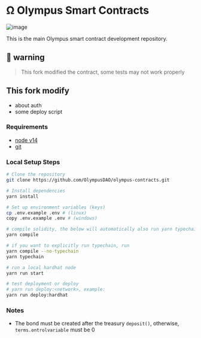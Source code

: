 # Ω Olympus Smart Contracts 
![image](https://img.shields.io/github/forks/OlympusDAO/olympus-contracts?style=social)

This is the main Olympus smart contract development repository.

## 🚨 warning 
> This fork modified the contract, some tests may not work properly

## This fork modify
- about auth
- some deploy script

### Requirements

-   [node v14](https://nodejs.org/download/release/latest-v14.x/)
-   [git](https://git-scm.com/downloads)

### Local Setup Steps

```sh
# Clone the repository
git clone https://github.com/OlympusDAO/olympus-contracts.git

# Install dependencies
yarn install

# Set up environment variables (keys)
cp .env.example .env # (linux)
copy .env.example .env # (windows)

# compile solidity, the below will automatically also run yarn typechain
yarn compile

# if you want to explicitly run typechain, run
yarn compile --no-typechain
yarn typechain

# run a local hardhat node
yarn run start

# test deployment or deploy 
# yarn run deploy:<network>, example:
yarn run deploy:hardhat
```

### Notes
- The bond must be created after the treasury `deposit()`, otherwise, `terms.ontrolvariable` must be 0